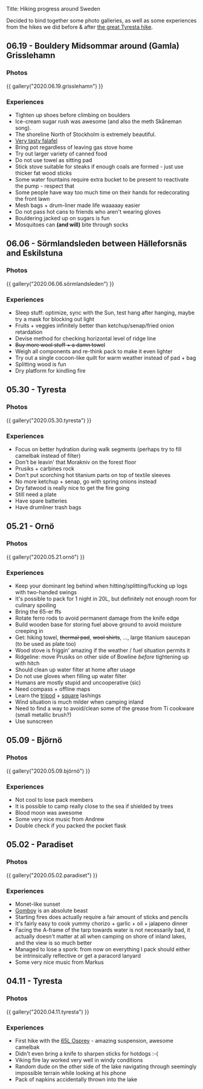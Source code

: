Title: Hiking progress around Sweden

Decided to bind together some photo galleries, as well as some experiences from
the hikes we did before & after [the great Tyresta hike](https://getbetter.ro/journal/2020-04-17-tyresta-hike/).

## 06.19 - Bouldery Midsommar around (Gamla) Grisslehamn

### Photos

{{ gallery("2020.06.19.grisslehamn") }}

### Experiences

* Tighten up shoes before climbing on boulders
* Ice-cream sugar rush was awesome (and also the meth Skåneman song).
* The shoreline North of Stockholm is extremely beautiful.
* [Very tasty falafel](https://j.mp/37Ja9K0)
* Bring pot regardless of leaving gas stove home
* Try out larger variety of canned food
* Do not use towel as sitting pad
* Stick stove suitable for steaks if enough coals are formed - just use thicker fat wood sticks
* Some water fountains require extra bucket to be present to reactivate the pump - respect that
* Some people have way too much time on their hands for redecorating the front lawn
* Mesh bags + drum-liner made life waaaaay easier
* Do not pass hot cans to friends who aren't wearing gloves
* Bouldering jacked up on sugars is fun
* Mosquitoes can **(and will)** bite through socks

## 06.06 - Sörmlandsleden between Hälleforsnäs and Eskilstuna

### Photos

{{ gallery("2020.06.06.sörmlandsleden") }}

### Experiences

* Sleep stuff: optimize, sync with the Sun, test hang after hanging, maybe try
a mask for blocking out light
* Fruits + veggies infinitely better than ketchup/senap/fried onion retardation
* Devise method for checking horizontal level of ridge line
* ~~Buy more wool stuff + a damn towel~~
* Weigh all components and re-think pack to make it even lighter
* Try out a single cocoon-like quilt for warm weather instead of pad + bag
* Splitting wood is fun
* Dry platform for kindling fire

## 05.30 - Tyresta

### Photos

{{ gallery("2020.05.30.tyresta") }}

### Experiences

* Focus on better hydration during walk segments (perhaps try to fill camelbak
instead of filter)
* Don't be leavin' that Morakniv on the forest floor
* Prusiks + carbines rock
* Don't put scorching hot titanium parts on top of textile sleeves
* No more ketchup + senap, go with spring onions instead
* Dry fatwood is really nice to get the fire going
* Still need a plate
* Have spare batteries
* Have drumliner trash bags

## 05.21 - Ornö

### Photos

{{ gallery("2020.05.21.ornö") }}

### Experiences

* Keep your dominant leg behind when hitting/splitting/fucking up logs with
two-handed swings
* It's possible to pack for 1 night in 20L, but definitely not enough room
for culinary spoiling
* Bring the 65-er ffs
* Rotate ferro rods to avoid permanent damage from the knife edge
* Build wooden base for storing fuel above ground to avoid moisture creeping in
* Get: hiking towel, <del>thermal pad</del>, <del>wool shirts</del>, ...,
large titanium saucepan (to be used as plate too)
* Wood stove is friggin' amazing if the weather / fuel situation permits it
* Ridgeline: move Prusiks on other side of Bowline
*before* tightening up with hitch
* Should clean up water filter at home after usage
* Do not use gloves when filling up water filter
* Humans are mostly stupid and uncooperative (sic)
* Need compass + offline maps
* Learn the [tripod](https://www.animatedknots.com/tripod-lashing-knot) + [square](https://www.animatedknots.com/square-lashing-knot) lashings
* Wind situation is much milder when camping inland
* Need to find a way to avoid/clean some of the grease from Ti cookware
(small metallic brush?)
* Use sunscreen

## 05.09 - Björnö

### Photos

{{ gallery("2020.05.09.björnö") }}

### Experiences

* Not cool to lose pack members
* It is possible to camp really close to the sea if shielded by trees
* Blood moon was awesome
* Some very nice music from Andrew
* Double check if you packed the pocket flask

## 05.02 - Paradiset

### Photos

{{ gallery("2020.05.02.paradiset") }}

### Experiences

* Monet-like sunset
* [Gomboy](https://www.amazon.com/dp/B01D8OGM88) is an absolute beast
* Starting fires does actually require a fair amount of sticks and pencils
* It's fairly easy to cook yummy chorizo + garlic + oil + jalapeno dinner
* Facing the A-frame of the tarp towards water is not necessarily bad, it
actually doesn't matter at all when camping on shore of inland lakes, and the
view is so much better
* Managed to lose a spork: from now on everything I pack should either be
intrinsically reflective or get a paracord lanyard
* Some very nice music from Markus

## 04.11 - Tyresta

### Photos

{{ gallery("2020.04.11.tyresta") }}

### Experiences

* First hike with the [65L Osprey](https://www.outdoorgearlab.com/reviews/camping-and-hiking/backpacks-backpacking/osprey-atmos-65-ag) - amazing suspension, awesome camelbak
* Didn't even bring a knife to sharpen sticks for hotdogs :-(
* Viking fire lay worked very well in windy conditions
* Random dude on the other side of the lake navigating through seemingly
impossible terrain while looking at his phone
* Pack of napkins accidentally thrown into the lake
